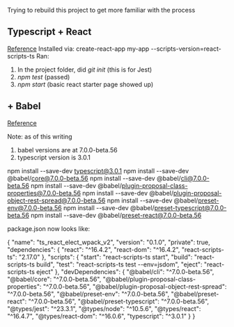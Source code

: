 Trying to rebuild this project to get more familiar with the process

## Typescript + React
[Reference](https://github.com/Microsoft/TypeScript-React-Starter#typescript-react-starter)
Installed via: create-react-app my-app --scripts-version=react-scripts-ts
Ran: 
  1. In the project folder, did *git init* (this is for Jest)
  2. *npm test* (passed)
  3. *npm start* (basic react starter page showed up)

## + Babel
[Reference](https://github.com/Microsoft/TypeScript-React-Starter#typescript-react-starter)

Note: as of this writing
1. babel versions are at 7.0.0-beta.56
2. typescript version is 3.0.1

npm install --save-dev typescript@3.0.1 
npm install --save-dev @babel/core@7.0.0-beta.56
npm install --save-dev @babel/cli@7.0.0-beta.56
npm install --save-dev @babel/plugin-proposal-class-properties@7.0.0-beta.56
npm install --save-dev @babel/plugin-proposal-object-rest-spread@7.0.0-beta.56
npm install --save-dev @babel/preset-env@7.0.0-beta.56
npm install --save-dev @babel/preset-typescript@7.0.0-beta.56
npm install --save-dev @babel/preset-react@7.0.0-beta.56

package.json now looks like:

{
  "name": "ts_react_elect_wpack_v2",
  "version": "0.1.0",
  "private": true,
  "dependencies": {
    "react": "^16.4.2",
    "react-dom": "^16.4.2",
    "react-scripts-ts": "2.17.0"
  },
  "scripts": {
    "start": "react-scripts-ts start",
    "build": "react-scripts-ts build",
    "test": "react-scripts-ts test --env=jsdom",
    "eject": "react-scripts-ts eject"
  },
  "devDependencies": {
    "@babel/cli": "^7.0.0-beta.56",
    "@babel/core": "^7.0.0-beta.56",
    "@babel/plugin-proposal-class-properties": "^7.0.0-beta.56",
    "@babel/plugin-proposal-object-rest-spread": "^7.0.0-beta.56",
    "@babel/preset-env": "^7.0.0-beta.56",
    "@babel/preset-react": "^7.0.0-beta.56",
    "@babel/preset-typescript": "^7.0.0-beta.56",
    "@types/jest": "^23.3.1",
    "@types/node": "^10.5.6",
    "@types/react": "^16.4.7",
    "@types/react-dom": "^16.0.6",
    "typescript": "^3.0.1"
  }
}




